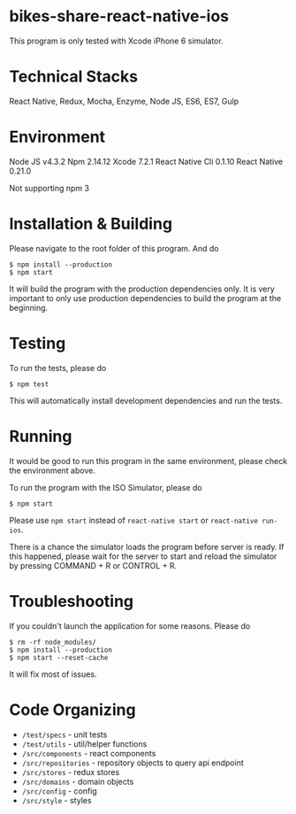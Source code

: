 # bikes-share-react-native-ios

This program is only tested with Xcode iPhone 6 simulator.

# Technical Stacks

React Native, Redux, Mocha, Enzyme, Node JS, ES6, ES7, Gulp

# Environment

Node JS v4.3.2
Npm 2.14.12
Xcode 7.2.1
React Native Cli 0.1.10
React Native 0.21.0

Not supporting npm 3

# Installation & Building

Please navigate to the root folder of this program. And do

```
$ npm install --production
$ npm start
```

It will build the program with the production dependencies only.
It is very important to only use production dependencies to build the program at the beginning.

# Testing

To run the tests, please do

```
$ npm test
```

This will automatically install development dependencies and run the tests.

# Running

It would be good to run this program in the same environment, please check the environment above.

To run the program with the ISO Simulator, please do

```
$ npm start
```

Please use `npm start` instead of `react-native start` or `react-native run-ios`.

There is a chance the simulator loads the program before server is ready. If this happened, please wait for the server to start and reload the simulator by pressing COMMAND + R or CONTROL + R.

# Troubleshooting

If you couldn't launch the application for some reasons. Please do

```
$ rm -rf node_modules/
$ npm install --production
$ npm start --reset-cache
```

It will fix most of issues.

# Code Organizing

- `/test/specs` - unit tests
- `/test/utils` - util/helper functions
- `/src/components` - react components
- `/src/repositories` - repository objects to query api endpoint
- `/src/stores` - redux stores
- `/src/domains` - domain objects
- `/src/config` - config
- `/src/style` - styles
